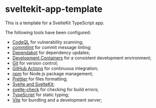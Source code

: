 # sveltekit-app-template

This is a template for a SvelteKit TypeScript app.

The following tools have been configured:

- [CodeQL](https://codeql.github.com) for vulnerability scanning;
- [commitlint](https://commitlint.js.org) for commit message linting;
- [Dependabot](https://github.com/dependabot) for dependency updates;
- [Development Containers](https://containers.dev) for a consistent development environment;
- [Git](https://git-scm.com/) for version control;
- [GitHub Actions](https://github.com/features/actions) for continuous integration;
- [npm](https://www.npmjs.com) for Node.js package management;
- [Prettier](https://prettier.io) for files formatting;
- [Svelte and SvelteKit](https://svelte.dev);
- [svelte-check](https://github.com/sveltejs/language-tools/tree/master/packages/svelte-check) for checking for build errors;
- [TypeScript](https://www.typescriptlang.org) for static typing;
- [Vite](https://vite.dev) for bundling and a development server;
